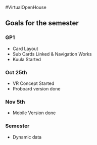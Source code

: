 #VirtualOpenHouse

## Goals for the semester
### GP1
 - Card Layout
 - Sub Cards Linked & Navigation Works
 - Kuula Started
### Oct 25th
 - VR Concept Started
 - Proboard version done
### Nov 5th
 - Mobile Version done
### Semester
 - Dynamic data
